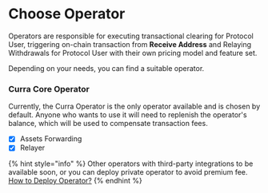 # Choose Operator

Operators are responsible for executing transactional clearing for Protocol User, triggering on-chain transaction from **Receive Address** and Relaying Withdrawals for Protocol User with their own pricing model and feature set.

Depending on your needs, you can find a suitable operator.

### Curra Core Operator

Currently, the Curra Operator is the only operator available and is chosen by default. Anyone who wants to use it will need to replenish the operator's balance, which will be used to compensate transaction fees.

* [x] Assets Forwarding
* [x] Relayer

{% hint style="info" %}
Other operators with third-party integrations to be available soon, or you can deploy private operator to avoid premium fee. [How to Deploy Operator?](../deploy-operator.md)
{% endhint %}
